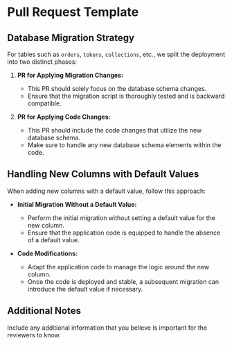# Pull Request Template

<!-- ## Description

Please include a summary of the changes and which issue is fixed. Include relevant motivation and context. List any dependencies that are required for this change. -->

## Database Migration Strategy

For tables such as `orders`, `tokens`, `collections`, etc., we split the deployment into two distinct phases:

1. **PR for Applying Migration Changes:**

   - This PR should solely focus on the database schema changes.
   - Ensure that the migration script is thoroughly tested and is backward compatible.

2. **PR for Applying Code Changes:**
   - This PR should include the code changes that utilize the new database schema.
   - Make sure to handle any new database schema elements within the code.

## Handling New Columns with Default Values

When adding new columns with a default value, follow this approach:

- **Initial Migration Without a Default Value:**

  - Perform the initial migration without setting a default value for the new column.
  - Ensure that the application code is equipped to handle the absence of a default value.

- **Code Modifications:**
  - Adapt the application code to manage the logic around the new column.
  - Once the code is deployed and stable, a subsequent migration can introduce the default value if necessary.

<!-- ## Checklist:

- [ ] I have performed a self-review of my own code.
- [ ] I have commented my code, particularly in hard-to-understand areas.
- [ ] I have made corresponding changes to the documentation.
- [ ] My changes generate no new warnings.
- [ ] I have added tests that prove my fix is effective or that my feature works.
- [ ] New and existing unit tests pass locally with my changes.
- [ ] Any dependent changes have been merged and published in downstream modules. -->

## Additional Notes

Include any additional information that you believe is important for the reviewers to know.

